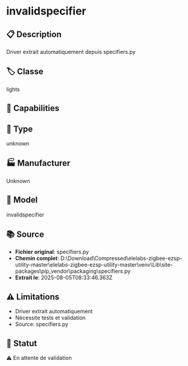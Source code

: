 # invalidspecifier

## 📋 Description
Driver extrait automatiquement depuis specifiers.py

## 🏷️ Classe
lights

## 🔧 Capabilities


## 📡 Type
unknown

## 🏭 Manufacturer
Unknown

## 📱 Model
invalidspecifier

## 📚 Source
- **Fichier original**: specifiers.py
- **Chemin complet**: D:\Download\Compressed\elelabs-zigbee-ezsp-utility-master\elelabs-zigbee-ezsp-utility-master\venv\Lib\site-packages\pip\_vendor\packaging\specifiers.py
- **Extrait le**: 2025-08-05T08:33:46.363Z

## ⚠️ Limitations
- Driver extrait automatiquement
- Nécessite tests et validation
- Source: specifiers.py

## 🚀 Statut
⚠️ En attente de validation
